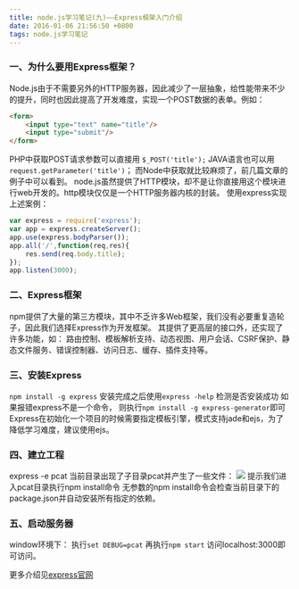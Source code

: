 ```yaml
---
title: node.js学习笔记(九)——Express框架入门介绍
date: 2016-01-06 21:56:50 +0800
tags: node.js学习笔记
---
```

### 一、为什么要用Express框架？
Node.js由于不需要另外的HTTP服务器，因此减少了一层抽象，给性能带来不少的提升，同时也因此提高了开发难度，实现一个POST数据的表单。例如：
```html
<form>
	<input type="text" name="title"/>
	<input type="submit"/>
</form>
```
PHP中获取POST请求参数可以直接用 `$_POST('title');`
JAVA语言也可以用`request.getParameter('title')`；
而Node中获取就比较麻烦了，前几篇文章的例子中可以看到。
node.js虽然提供了HTTP模块，却不是让你直接用这个模块进行web开发的。http模块仅仅是一个HTTP服务器内核的封装。
使用express实现上述案例：
```javascript
var express = require('express');
var app = express.createServer();
app.use(express.bodyParser());
app.all('/',function(req,res){
	res.send(req.body.title);
});
app.listen(3000);
```
### 二、Express框架
npm提供了大量的第三方模块，其中不乏许多Web框架，我们没有必要重复造轮子，因此我们选择Express作为开发框架。
其提供了更高层的接口外，还实现了许多功能，如：
路由控制、模板解析支持、动态视图、用户会话、CSRF保护、静态文件服务、错误控制器、访问日志、缓存、插件支持等。

### 三、安装Express
`npm install -g express`
安装完成之后使用`express -help` 检测是否安装成功
如果报错express不是一个命令， 则执行`npm install -g express-generator`即可
Express在初始化一个项目的时候需要指定模板引擎，模式支持jade和ejs，为了降低学习难度，建议使用ejs。

### 四、建立工程
express -e pcat
当前目录出现了子目录pcat并产生了一些文件：
![](http://i4.tietuku.com/724f4057ebf5adfc.png)
提示我们进入pcat目录执行npm install命令
无参数的npm install命令会检查当前目录下的package.json并自动安装所有指定的依赖。

### 五、启动服务器
window环境下：
执行`set DEBUG=pcat`
再执行`npm start`
访问localhost:3000即可访问。

更多介绍见[express官网](http://www.expressjs.com.cn/)